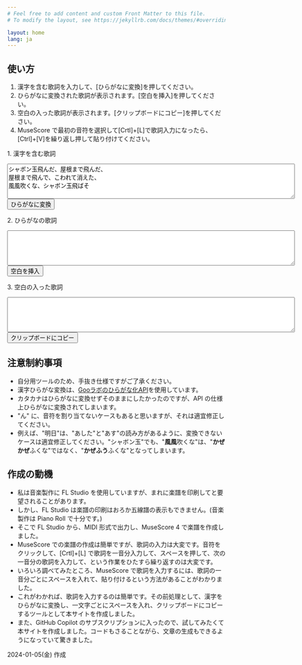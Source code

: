 ```yaml
---
# Feel free to add content and custom Front Matter to this file.
# To modify the layout, see https://jekyllrb.com/docs/themes/#overriding-theme-defaults

layout: home
lang: ja
---
```

<script>
    //lyrics に入力されたテキストの漢字をGooラボのひらがな化API ひらがなに変換して、lyrics_kana に入れる
    function convertKana() {
        let lyrics = document.getElementById("lyrics").value;
        let lyrics_kana = document.getElementById("lyrics_kana");

        //lyrics から句読点"、。"を除去する。
        lyrics = lyrics.replace(/[、。]/g, "");

        let url = "https://labs.goo.ne.jp/api/hiragana";
        let data = {
            "app_id": "5cf24bdf1cd2fe5e261f5ccbaa363a2158e54ca212e1d742306e635f58ea530f",
            "sentence": lyrics,
            "output_type": "hiragana"
        };
        let xhr = new XMLHttpRequest();
        xhr.open("POST", url, true);
        xhr.setRequestHeader("Content-Type", "application/json");
        xhr.onreadystatechange = function() {
            if (xhr.readyState === 4 && xhr.status === 200) {
                let response = JSON.parse(xhr.responseText);
                lyrics_kana.value = response.converted;
            }
        };
        xhr.send(JSON.stringify(data));
    }

    function putSpace() {
        let lyrics_kana = document.getElementById("lyrics_kana").value;
        //lyrics_kana に連続した空白があれば、一つにする
        lyrics_kana = lyrics_kana.replace(/\s+/g, " ");
        let lyrics_space = document.getElementById("lyrics_space");
        lyrics_space.value = putSpacesBetweenLetters(lyrics_kana);
    }

// lyrics_kana の一文字ごとに空白を入れて、lyrics_space に格納する関数 putSpacesBetweenLetters を作成する ただし、次の文字の前には空白を入れない "んっゃゅょぁぃぅぇぉー" ただし、既に空白が入っている場合は、空白を入れない

function putSpacesBetweenLetters(lyrics_kana) {

    let lyrics_space = '';
    const noSpaceBefore = "っゃゅょぁぃぅぇぉー";

    for (let i = 0; i < lyrics_kana.length; i++) {
        if (lyrics_kana[i] !== ' ' && !(i < lyrics_kana.length - 1 && noSpaceBefore.includes(lyrics_kana[i + 1]))) {
            lyrics_space += lyrics_kana[i] + ' ';
        } else {
            lyrics_space += lyrics_kana[i];
        }
    }

    // lyrics_space に連続した空白があれば、一つにする
    lyrics_space = lyrics_space.replace(/\s+/g, " ");

    //行末に空白があれば、削除する
    lyrics_space = lyrics_space.replace(/\s+$/g, "");

    return lyrics_space;
}

// lyrics_space の値をクリップボードにコピーする関数 copytoClipboard() を作成する
function copytoClipboard() {
    let lyrics_space = document.getElementById("lyrics_space").value;
    navigator.clipboard.writeText(lyrics_space);
}

</script>

## 使い方

1. 漢字を含む歌詞を入力して、[ひらがなに変換]を押してください。
2. ひらがなに変換された歌詞が表示されます。[空白を挿入]を押してください。
3. 空白の入った歌詞が表示されます。[クリップボードにコピー]を押してください。
4. MuseScore で最初の音符を選択して[Crtl]+[L]で歌詞入力になったら、[Ctrl]+[V]を繰り返し押して貼り付けてください。

<label>1. 漢字を含む歌詞</label>
<textarea id="lyrics" rows="5" cols="80" value="">シャボン玉飛んだ、屋根まで飛んだ、
屋根まで飛んで、こわれて消えた、
風風吹くな、シャボン玉飛ばそ
</textarea>
<input type="button" value="ひらがなに変換" onclick="convertKana()" />

<label>2. ひらがなの歌詞</label>
<textarea id="lyrics_kana" rows="5" cols="80" value=""></textarea>
<input type="button" value="空白を挿入" onclick="putSpace()" />

<label>3. 空白の入った歌詞</label>
<textarea id="lyrics_space" rows="5" cols="80" value=""></textarea>
<input type="button" value="クリップボードにコピー" onclick="copytoClipboard()" />

## 注意制約事項

- 自分用ツールのため、手抜き仕様ですがご了承ください。
- 漢字ひらがな変換は、[Gooラボのひらがな化API](https://labs.goo.ne.jp/api/jp/hiragana-translation/)を使用しています。
- カタカナはひらがなに変換せずそのままにしたかったのですが、API の仕様上ひらがなに変換されてしまいます。
- "ん" に、音符を割り当てないケースもあると思いますが、それは適宜修正してください。
- 例えば、"明日"は、"あした"と"あす"の読み方があるように、変換できないケースは適宜修正してください。"シャボン玉"でも、"**風風**吹くな"は、"**かぜかぜ**ふくな"ではなく、"**かぜふう**ふくな"となってしまいます。

## 作成の動機

- 私は音楽製作に FL Studio を使用していますが、まれに楽譜を印刷してと要望されることがあります。
- しかし、FL Studio は楽譜の印刷はおろか五線譜の表示もできません。(音楽製作は Piano Roll で十分です。)
- そこで FL Studio から、MIDI 形式で出力し、MuseScore 4 で楽譜を作成しました。
- MuseScore での楽譜の作成は簡単ですが、歌詞の入力は大変です。音符をクリックして、[Crtl]+[L] で歌詞を一音分入力して、スペースを押して、次の一音分の歌詞を入力して、という作業をひたすら繰り返すのは大変です。
- いろいろ調べてみたところ、MuseScore で歌詞を入力するには、歌詞の一音分ごとにスペースを入れて、貼り付けるという方法があることがわかりました。
- これがわかれば、歌詞を入力するのは簡単です。その前処理として、漢字をひらがなに変換し、一文字ごとにスペースを入れ、クリップボードにコピーするツールとして本サイトを作成しました。
- また、GitHub Copilot のサブスクリプションに入ったので、試してみたくて本サイトを作成しました。コードもさることながら、文章の生成もできるようになっていて驚きました。

2024-01-05(金) 作成
